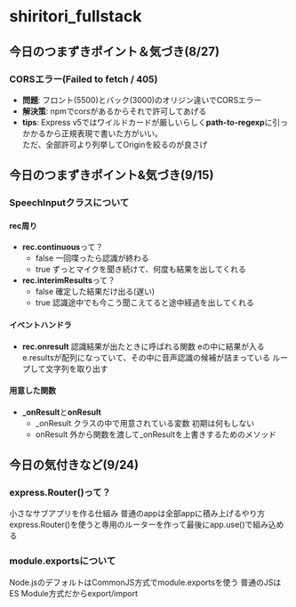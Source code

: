 ﻿# shiritori_fullstack

## 今日のつまずきポイント＆気づき(8/27)
### CORSエラー(Failed to fetch / 405)
- **問題**: フロント(5500)とバック(3000)のオリジン違いでCORSエラー
- **解決策**: npmでcorsがあるからそれで許可してあげる
- **tips**: Express v5ではワイルドカードが厳しいらしく**path-to-regexp**に引っかかるから正規表現で書いた方がいい。<br>ただ、全部許可より列挙してOriginを絞るのが良さげ

## 今日のつまずきポイント&気づき(9/15)
### SpeechInputクラスについて
#### rec周り
- **rec.continuous**って？
    - false
    一回喋ったら認識が終わる
    - true
    ずっとマイクを聞き続けて、何度も結果を出してくれる
- **rec.interimResults**って？
    - false
    確定した結果だけ出る(遅い)
    - true
    認識途中でも今こう聞こえてると途中経過を出してくれる
#### イベントハンドラ
- **rec.onresult**
認識結果が出たときに呼ばれる関数
eの中に結果が入る
e.resultsが配列になっていて、その中に音声認識の候補が詰まっている
ループして文字列を取り出す
#### 用意した関数
- **_onResult**と**onResult**
    - _onResult
    クラスの中で用意されている変数
    初期は何もしない
    - onResult
    外から関数を渡して_onResultを上書きするためのメソッド

## 今日の気付きなど(9/24)
### express.Router()って？
小さなサブアプリを作る仕組み
普通のappは全部appに積み上げるやり方
express.Router()を使うと専用のルーターを作って最後にapp.use()で組み込める

### module.exportsについて
Node.jsのデフォルトはCommonJS方式でmodule.exportsを使う
普通のJSはES Module方式だからexport/import